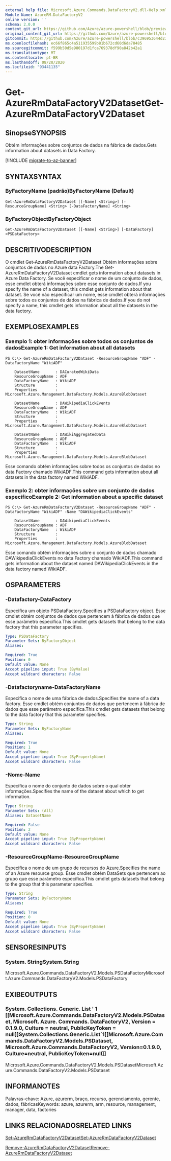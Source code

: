 ```yaml
---
external help file: Microsoft.Azure.Commands.DataFactoryV2.dll-Help.xml
Module Name: AzureRM.DataFactoryV2
online version: ''
schema: 2.0.0
content_git_url: https://github.com/Azure/azure-powershell/blob/preview/src/ResourceManager/DataFactories/Commands.DataFactoryV2/help/Get-AzureRmDataFactoryV2Dataset.md
original_content_git_url: https://github.com/Azure/azure-powershell/blob/preview/src/ResourceManager/DataFactories/Commands.DataFactoryV2/help/Get-AzureRmDataFactoryV2Dataset.md
gitcommit: https://github.com/Azure/azure-powershell/blob/c396953644d237789e0f4e1f726b553913186d34
ms.openlocfilehash: ec66f865c4a511935599b81b672cd60d6da78485
ms.sourcegitcommit: f599b50d5e980197d1fca769378df90a842b42a1
ms.translationtype: MT
ms.contentlocale: pt-BR
ms.lasthandoff: 08/20/2020
ms.locfileid: "93441135"
---
```

# <span data-ttu-id="fdeed-101">Get-AzureRmDataFactoryV2Dataset</span><span class="sxs-lookup"><span data-stu-id="fdeed-101">Get-AzureRmDataFactoryV2Dataset</span></span>

## <span data-ttu-id="fdeed-102">Sinopse</span><span class="sxs-lookup"><span data-stu-id="fdeed-102">SYNOPSIS</span></span>
<span data-ttu-id="fdeed-103">Obtém informações sobre conjuntos de dados na fábrica de dados.</span><span class="sxs-lookup"><span data-stu-id="fdeed-103">Gets information about datasets in Data Factory.</span></span>

[!INCLUDE [migrate-to-az-banner](../../includes/migrate-to-az-banner.md)]

## <span data-ttu-id="fdeed-104">SYNTAX</span><span class="sxs-lookup"><span data-stu-id="fdeed-104">SYNTAX</span></span>

### <span data-ttu-id="fdeed-105">ByFactoryName (padrão)</span><span class="sxs-lookup"><span data-stu-id="fdeed-105">ByFactoryName (Default)</span></span>
```
Get-AzureRmDataFactoryV2Dataset [[-Name] <String>] [-ResourceGroupName] <String> [-DataFactoryName] <String>
```

### <span data-ttu-id="fdeed-106">ByFactoryObject</span><span class="sxs-lookup"><span data-stu-id="fdeed-106">ByFactoryObject</span></span>
```
Get-AzureRmDataFactoryV2Dataset [[-Name] <String>] [-DataFactory] <PSDataFactory>
```

## <span data-ttu-id="fdeed-107">DESCRITIVO</span><span class="sxs-lookup"><span data-stu-id="fdeed-107">DESCRIPTION</span></span>
<span data-ttu-id="fdeed-108">O cmdlet Get-AzureRmDataFactoryV2Dataset Obtém informações sobre conjuntos de dados no Azure data Factory.</span><span class="sxs-lookup"><span data-stu-id="fdeed-108">The Get-AzureRmDataFactoryV2Dataset cmdlet gets information about datasets in Azure Data Factory.</span></span>
<span data-ttu-id="fdeed-109">Se você especificar o nome de um conjunto de dados, esse cmdlet obterá informações sobre esse conjunto de dados.</span><span class="sxs-lookup"><span data-stu-id="fdeed-109">If you specify the name of a dataset, this cmdlet gets information about that dataset.</span></span>
<span data-ttu-id="fdeed-110">Se você não especificar um nome, esse cmdlet obterá informações sobre todos os conjuntos de dados na fábrica de dados.</span><span class="sxs-lookup"><span data-stu-id="fdeed-110">If you do not specify a name, this cmdlet gets information about all the datasets in the data factory.</span></span>

## <span data-ttu-id="fdeed-111">EXEMPLOS</span><span class="sxs-lookup"><span data-stu-id="fdeed-111">EXAMPLES</span></span>

### <span data-ttu-id="fdeed-112">Exemplo 1: obter informações sobre todos os conjuntos de dados</span><span class="sxs-lookup"><span data-stu-id="fdeed-112">Example 1: Get information about all datasets</span></span>
```
PS C:\> Get-AzureRmDataFactoryV2Dataset -ResourceGroupName "ADF" -DataFactoryName "WikiADF"

    DatasetName       : DACuratedWikiData
    ResourceGroupName : ADF
    DataFactoryName   : WikiADF
    Structure         :
    Properties        : Microsoft.Azure.Management.DataFactory.Models.AzureBlobDataset

    DatasetName       : DAWikipediaClickEvents
    ResourceGroupName : ADF
    DataFactoryName   : WikiADF
    Structure         :
    Properties        : Microsoft.Azure.Management.DataFactory.Models.AzureBlobDataset

    DatasetName       : DAWikiAggregatedData
    ResourceGroupName : ADF
    DataFactoryName   : WikiADF
    Structure         :
    Properties        : Microsoft.Azure.Management.DataFactory.Models.AzureBlobDataset

```

<span data-ttu-id="fdeed-113">Esse comando obtém informações sobre todos os conjuntos de dados no data Factory chamado WikiADF.</span><span class="sxs-lookup"><span data-stu-id="fdeed-113">This command gets information about all datasets in the data factory named WikiADF.</span></span>

### <span data-ttu-id="fdeed-114">Exemplo 2: obter informações sobre um conjunto de dados específico</span><span class="sxs-lookup"><span data-stu-id="fdeed-114">Example 2: Get information about a specific dataset</span></span>
```
PS C:\> Get-AzureRmDataFactoryV2Dataset -ResourceGroupName "ADF" -DataFactoryName "WikiADF" -Name "DAWikipediaClickEvents"

    DatasetName       : DAWikipediaClickEvents
    ResourceGroupName : ADF
    DataFactoryName   : WikiADF
    Structure         :
    Properties        : Microsoft.Azure.Management.DataFactory.Models.AzureBlobDataset

```

<span data-ttu-id="fdeed-115">Esse comando obtém informações sobre o conjunto de dados chamado DAWikipediaClickEvents no data Factory chamado WikiADF.</span><span class="sxs-lookup"><span data-stu-id="fdeed-115">This command gets information about the dataset named DAWikipediaClickEvents in the data factory named WikiADF.</span></span>

## <span data-ttu-id="fdeed-116">OS</span><span class="sxs-lookup"><span data-stu-id="fdeed-116">PARAMETERS</span></span>

### <span data-ttu-id="fdeed-117">-Datafactory</span><span class="sxs-lookup"><span data-stu-id="fdeed-117">-DataFactory</span></span>
<span data-ttu-id="fdeed-118">Especifica um objeto PSDataFactory.</span><span class="sxs-lookup"><span data-stu-id="fdeed-118">Specifies a PSDataFactory object.</span></span>
<span data-ttu-id="fdeed-119">Esse cmdlet obtém conjuntos de dados que pertencem à fábrica de dados que esse parâmetro especifica.</span><span class="sxs-lookup"><span data-stu-id="fdeed-119">This cmdlet gets datasets that belong to the data factory that this parameter specifies.</span></span>


```yaml
Type: PSDataFactory
Parameter Sets: ByFactoryObject
Aliases: 

Required: True
Position: 0
Default value: None
Accept pipeline input: True (ByValue)
Accept wildcard characters: False
```

### <span data-ttu-id="fdeed-120">-Datafactoryname</span><span class="sxs-lookup"><span data-stu-id="fdeed-120">-DataFactoryName</span></span>
<span data-ttu-id="fdeed-121">Especifica o nome de uma fábrica de dados.</span><span class="sxs-lookup"><span data-stu-id="fdeed-121">Specifies the name of a data factory.</span></span>
<span data-ttu-id="fdeed-122">Esse cmdlet obtém conjuntos de dados que pertencem à fábrica de dados que esse parâmetro especifica.</span><span class="sxs-lookup"><span data-stu-id="fdeed-122">This cmdlet gets datasets that belong to the data factory that this parameter specifies.</span></span>

```yaml
Type: String
Parameter Sets: ByFactoryName
Aliases: 

Required: True
Position: 1
Default value: None
Accept pipeline input: True (ByPropertyName)
Accept wildcard characters: False
```

### <span data-ttu-id="fdeed-123">-Nome</span><span class="sxs-lookup"><span data-stu-id="fdeed-123">-Name</span></span>
<span data-ttu-id="fdeed-124">Especifica o nome do conjunto de dados sobre o qual obter informações.</span><span class="sxs-lookup"><span data-stu-id="fdeed-124">Specifies the name of the dataset about which to get information.</span></span>

```yaml
Type: String
Parameter Sets: (All)
Aliases: DatasetName

Required: False
Position: 2
Default value: None
Accept pipeline input: True (ByPropertyName)
Accept wildcard characters: False
```

### <span data-ttu-id="fdeed-125">-ResourceGroupName</span><span class="sxs-lookup"><span data-stu-id="fdeed-125">-ResourceGroupName</span></span>
<span data-ttu-id="fdeed-126">Especifica o nome de um grupo de recursos do Azure.</span><span class="sxs-lookup"><span data-stu-id="fdeed-126">Specifies the name of an Azure resource group.</span></span>
<span data-ttu-id="fdeed-127">Esse cmdlet obtém DataSets que pertencem ao grupo que esse parâmetro especifica.</span><span class="sxs-lookup"><span data-stu-id="fdeed-127">This cmdlet gets datasets that belong to the group that this parameter specifies.</span></span>

```yaml
Type: String
Parameter Sets: ByFactoryName
Aliases: 

Required: True
Position: 0
Default value: None
Accept pipeline input: True (ByPropertyName)
Accept wildcard characters: False
```

## <span data-ttu-id="fdeed-128">SENSORES</span><span class="sxs-lookup"><span data-stu-id="fdeed-128">INPUTS</span></span>

### <span data-ttu-id="fdeed-129">System. String</span><span class="sxs-lookup"><span data-stu-id="fdeed-129">System.String</span></span>
<span data-ttu-id="fdeed-130">Microsoft.Azure.Commands.DataFactoryV2.Models.PSDataFactory</span><span class="sxs-lookup"><span data-stu-id="fdeed-130">Microsoft.Azure.Commands.DataFactoryV2.Models.PSDataFactory</span></span>


## <span data-ttu-id="fdeed-131">EXIBE</span><span class="sxs-lookup"><span data-stu-id="fdeed-131">OUTPUTS</span></span>

### <span data-ttu-id="fdeed-132">System. Collections. Generic. List ' 1 [[Microsoft.Azure.Commands.DataFactoryV2.Models.PSDataset, Microsoft. Azure. Commands. DataFactoryV2, Version = 0.1.9.0, Culture = neutral, PublicKeyToken = null]]</span><span class="sxs-lookup"><span data-stu-id="fdeed-132">System.Collections.Generic.List\`1[[Microsoft.Azure.Commands.DataFactoryV2.Models.PSDataset, Microsoft.Azure.Commands.DataFactoryV2, Version=0.1.9.0, Culture=neutral, PublicKeyToken=null]]</span></span>
<span data-ttu-id="fdeed-133">Microsoft.Azure.Commands.DataFactoryV2.Models.PSDataset</span><span class="sxs-lookup"><span data-stu-id="fdeed-133">Microsoft.Azure.Commands.DataFactoryV2.Models.PSDataset</span></span>


## <span data-ttu-id="fdeed-134">INFORMA</span><span class="sxs-lookup"><span data-stu-id="fdeed-134">NOTES</span></span>
<span data-ttu-id="fdeed-135">Palavras-chave: Azure, azurerm, braço, recurso, gerenciamento, gerente, dados, fábricas</span><span class="sxs-lookup"><span data-stu-id="fdeed-135">Keywords: azure, azurerm, arm, resource, management, manager, data, factories</span></span>

## <span data-ttu-id="fdeed-136">LINKS RELACIONADOS</span><span class="sxs-lookup"><span data-stu-id="fdeed-136">RELATED LINKS</span></span>
[<span data-ttu-id="fdeed-137">Set-AzureRmDataFactoryV2Dataset</span><span class="sxs-lookup"><span data-stu-id="fdeed-137">Set-AzureRmDataFactoryV2Dataset</span></span>]()

[<span data-ttu-id="fdeed-138">Remove-AzureRmDataFactoryV2Dataset</span><span class="sxs-lookup"><span data-stu-id="fdeed-138">Remove-AzureRmDataFactoryV2Dataset</span></span>]()
